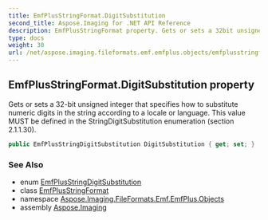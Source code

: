 ```yaml
---
title: EmfPlusStringFormat.DigitSubstitution
second_title: Aspose.Imaging for .NET API Reference
description: EmfPlusStringFormat property. Gets or sets a 32bit unsigned integer that specifies how to substitute numeric digits in the string according to a locale or language. This value MUST be defined in the StringDigitSubstitution enumeration section 2.1.1.30
type: docs
weight: 30
url: /net/aspose.imaging.fileformats.emf.emfplus.objects/emfplusstringformat/digitsubstitution/
---
```

## EmfPlusStringFormat.DigitSubstitution property

Gets or sets a 32-bit unsigned integer that specifies how to substitute numeric digits in the string according to a locale or language. This value MUST be defined in the StringDigitSubstitution enumeration (section 2.1.1.30).

```csharp
public EmfPlusStringDigitSubstitution DigitSubstitution { get; set; }
```

### See Also

* enum [EmfPlusStringDigitSubstitution](../../../aspose.imaging.fileformats.emf.emfplus.consts/emfplusstringdigitsubstitution/)
* class [EmfPlusStringFormat](../)
* namespace [Aspose.Imaging.FileFormats.Emf.EmfPlus.Objects](../../emfplusstringformat/)
* assembly [Aspose.Imaging](../../../)


